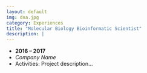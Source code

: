 ```yaml
---
layout: default
img: dna.jpg
category: Experiences
title: "Molecular Biology Bioinformatic Scientist"
description: |
---
```


* __2016 – 2017__
* *Company Name*
* Activities: Project description...
